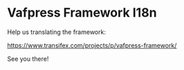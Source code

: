 # Vafpress Framework I18n

Help us translating the framework:

https://www.transifex.com/projects/p/vafpress-framework/

See you there!
